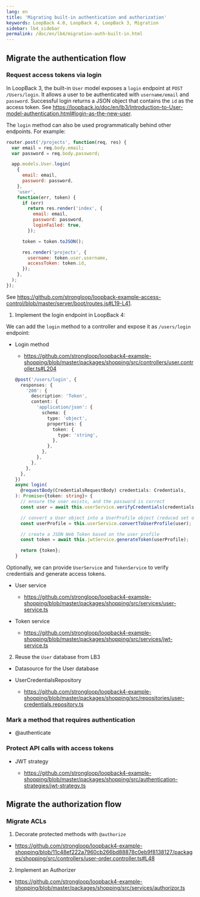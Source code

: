 ```yaml
---
lang: en
title: 'Migrating built-in authentication and authorization'
keywords: LoopBack 4.0, LoopBack 4, LoopBack 3, Migration
sidebar: lb4_sidebar
permalink: /doc/en/lb4/migration-auth-built-in.html
---
```


## Migrate the authentication flow

### Request access tokens via login

In LoopBack 3, the built-in `User` model exposes a `login` endpoint at
`POST /Users/login`. It allows a user to be authenticated with `username/email`
and `password`. Successful login returns a JSON object that contains the `id` as
the access token. See
https://loopback.io/doc/en/lb3/Introduction-to-User-model-authentication.html#login-as-the-new-user.

The `login` method can also be used programmatically behind other endpoints. For
example:

```js
router.post('/projects', function(req, res) {
  var email = req.body.email;
  var password = req.body.password;

  app.models.User.login(
    {
      email: email,
      password: password,
    },
    'user',
    function(err, token) {
      if (err)
        return res.render('index', {
          email: email,
          password: password,
          loginFailed: true,
        });

      token = token.toJSON();

      res.render('projects', {
        username: token.user.username,
        accessToken: token.id,
      });
    },
  );
});
```

See
https://github.com/strongloop/loopback-example-access-control/blob/master/server/boot/routes.js#L19-L41.

1. Implement the login endpoint in LoopBack 4:

We can add the `login` method to a controller and expose it as `/users/login`
endpoint:

- Login method

  - https://github.com/strongloop/loopback4-example-shopping/blob/master/packages/shopping/src/controllers/user.controller.ts#L204

  ```ts
  @post('/users/login', {
    responses: {
      '200': {
        description: 'Token',
        content: {
          'application/json': {
            schema: {
              type: 'object',
              properties: {
                token: {
                  type: 'string',
                },
              },
            },
          },
        },
      },
    },
  })
  async login(
    @requestBody(CredentialsRequestBody) credentials: Credentials,
  ): Promise<{token: string}> {
    // ensure the user exists, and the password is correct
    const user = await this.userService.verifyCredentials(credentials);

    // convert a User object into a UserProfile object (reduced set of properties)
    const userProfile = this.userService.convertToUserProfile(user);

    // create a JSON Web Token based on the user profile
    const token = await this.jwtService.generateToken(userProfile);

    return {token};
  }
  ```

Optionally, we can provide `UserService` and `TokenService` to verify
credentials and generate access tokens.

- User service

  - https://github.com/strongloop/loopback4-example-shopping/blob/master/packages/shopping/src/services/user-service.ts

- Token service

  - https://github.com/strongloop/loopback4-example-shopping/blob/master/packages/shopping/src/services/jwt-service.ts

2. Reuse the `User` database from LB3

- Datasource for the User database
- UserCredentialsRepository

  - https://github.com/strongloop/loopback4-example-shopping/blob/master/packages/shopping/src/repositories/user-credentials.repository.ts

### Mark a method that requires authentication

- @authenticate

### Protect API calls with access tokens

- JWT strategy

  - https://github.com/strongloop/loopback4-example-shopping/blob/master/packages/shopping/src/authentication-strategies/jwt-strategy.ts

## Migrate the authorization flow

### Migrate ACLs

1. Decorate protected methods with `@authorize`

- https://github.com/strongloop/loopback4-example-shopping/blob/11c48ef222a7960cb266bd88878c0eb9f8138127/packages/shopping/src/controllers/user-order.controller.ts#L48

2. Implement an Authorizer

- https://github.com/strongloop/loopback4-example-shopping/blob/master/packages/shopping/src/services/authorizor.ts
